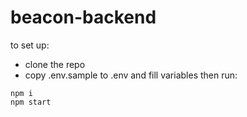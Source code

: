 # beacon-backend

to set up:
- clone the repo 
- copy .env.sample to .env and fill variables then run:
```
npm i
npm start
```
